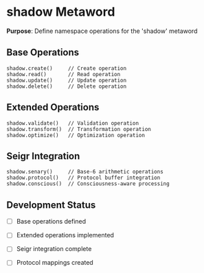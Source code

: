 # shadow Metaword

**Purpose**: Define namespace operations for the 'shadow' metaword

## Base Operations

```hyphos
shadow.create()     // Create operation
shadow.read()       // Read operation  
shadow.update()     // Update operation
shadow.delete()     // Delete operation
```

## Extended Operations

```hyphos
shadow.validate()   // Validation operation
shadow.transform()  // Transformation operation
shadow.optimize()   // Optimization operation
```

## Seigr Integration

```hyphos
shadow.senary()     // Base-6 arithmetic operations
shadow.protocol()   // Protocol buffer integration
shadow.conscious()  // Consciousness-aware processing
```

## Development Status

- [ ] Base operations defined
- [ ] Extended operations implemented  
- [ ] Seigr integration complete
- [ ] Protocol mappings created

